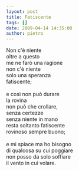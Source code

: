 ```yaml
---
layout: post
title: Fatiscente
tags: []
date: 2009-04-14 14:35:00
author: pietro
---
```

Non c'è niente<br/>oltre a questo<br/>me ne farò una ragione<br/>non c'è niente<br/>solo una speranza<br/>fatiscente;<br/><br/>e così non può durare<br/>la rovina<br/>non può che crollare,<br/>senza certezze<br/>senza niente in mano<br/>resta soltanto fatiscente<br/>rovinoso sempre buono;<br/><br/>e mi spiace ma ho bisogno<br/>di qualcosa su cui poggiare<br/>non posso da solo soffiare<br/>il vento in cui volare.
